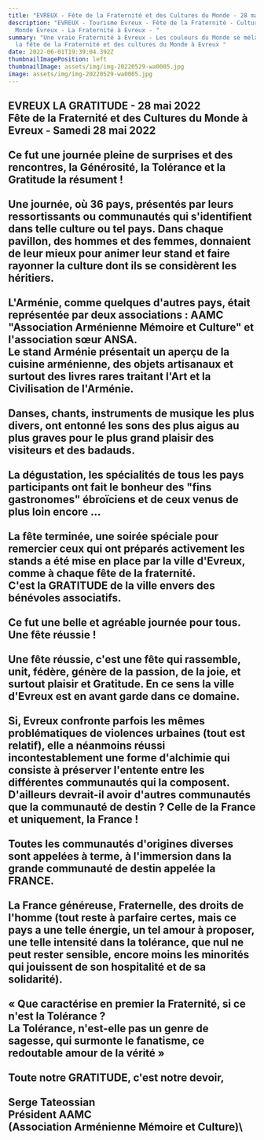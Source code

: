 ```yaml
---
title: "EVREUX - Fête de la Fraternité et des Cultures du Monde - 28 mai 2022   "
description: "EVREUX - Tourisme Evreux - Fête de la Fraternité - Culture de
  Monde Evreux - La Fraternité à Evreux - "
summary: "Une vraie Fraternité à Evreux - Les couleurs du Monde se mélangent à
  la fête de la Fraternité et des cultures du Monde à Evreux "
date: 2022-06-01T19:39:04.392Z
thumbnailImagePosition: left
thumbnailImage: assets/img/img-20220529-wa0005.jpg
image: assets/img/img-20220529-wa0005.jpg
---
```

**EVREUX LA GRATITUDE - 28 mai 2022**\
**Fête de la Fraternité et des Cultures du Monde à Evreux - Samedi 28 mai 2022**\
\
Ce fut une journée pleine de surprises et des rencontres, la Générosité, la Tolérance et la Gratitude la résument !\
\
Une journée, où 36 pays, présentés par leurs ressortissants ou communautés qui s'identifient dans telle culture ou tel pays. Dans chaque pavillon, des hommes et des femmes, donnaient de leur mieux pour animer leur stand et faire rayonner la culture dont ils se considèrent les héritiers.\
\
L'Arménie, comme quelques d'autres pays, était représentée par deux associations : AAMC "Association Arménienne Mémoire et Culture" et l'association sœur ANSA. \
Le stand Arménie présentait un aperçu de la cuisine arménienne, des objets artisanaux et surtout des livres rares traitant l'Art et la Civilisation de l'Arménie. \
\
Danses, chants, instruments de musique les plus divers, ont entonné les sons des plus aigus au plus graves pour le plus grand plaisir des visiteurs et des badauds.\
\
La dégustation, les spécialités de tous les pays participants ont fait le bonheur des "fins gastronomes" ébroïciens et de ceux venus de plus loin encore ...\
\
La fête terminée, une soirée spéciale pour remercier ceux qui ont préparés activement les stands a été mise en place par la ville d'Evreux, comme à chaque fête de la fraternité.\
C'est la GRATITUDE de la ville envers des bénévoles associatifs.\
\
Ce fut une belle et agréable journée pour tous. Une fête réussie !\
\
Une fête réussie, c'est une fête qui rassemble, unit, fédère, génère de la passion, de la joie, et surtout plaisir et Gratitude. En ce sens la ville d'Evreux est en avant garde dans ce domaine.\
\
Si, Evreux confronte parfois les mêmes problématiques de violences urbaines (tout est relatif), elle a néanmoins réussi incontestablement une forme d'alchimie qui consiste à préserver l'entente entre les différentes communautés qui la composent. D'ailleurs devrait-il avoir d'autres communautés que la communauté de destin ? Celle de la France et uniquement, la France !\
\
Toutes les communautés d'origines diverses sont appelées à terme, à l'immersion dans la grande communauté de destin appelée la FRANCE.\
\
La France généreuse, Fraternelle, des droits de l'homme (tout reste à parfaire certes, mais ce pays a une telle énergie, un tel amour à proposer, une telle intensité dans la tolérance, que nul ne peut rester sensible, encore moins les minorités qui jouissent de son hospitalité et de sa solidarité).\
\
« Que caractérise en premier la Fraternité, si ce n'est la Tolérance ?\
La Tolérance, n'est-elle pas un genre de sagesse, qui surmonte le fanatisme, ce redoutable amour de la vérité »\
\
Toute notre GRATITUDE, c'est notre devoir,\
\
Serge Tateossian\
Président AAMC\
(Association Arménienne Mémoire et Culture)\
--------------------------------------------------------------------